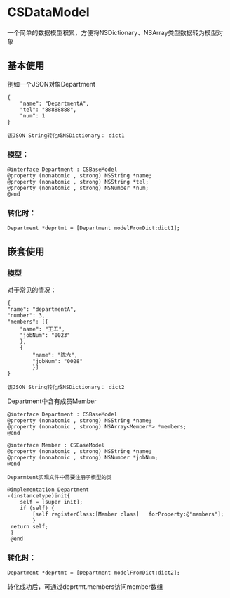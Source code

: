 # CSDataModel

一个简单的数据模型积累，方便将NSDictionary、NSArray类型数据转为模型对象

## 基本使用

例如一个JSON对象Department

	{  
		"name": "DepartmentA",     
		"tel": "88888888",  
		"num": 1  
	}

	该JSON String转化成NSDictionary： dict1

### 模型：

	@interface Department : CSBaseModel  
	@property (nonatomic , strong) NSString *name;  
	@property (nonatomic , strong) NSString *tel;  
	@property (nonatomic , strong) NSNumber *num;  
	@end

### 转化时：

	Department *deprtmt = [Department modelFromDict:dict1];

## 嵌套使用

### 模型
对于常见的情况：

	{  
	"name": "departmentA",  
	"number": 3,  
	"members": [{  
		"name": "王五",  
		"jobNum": "0023"  
		},  
		{  
			"name": "陈六",  
			"jobNum": "0028"  
			}]  
	}

    该JSON String转化成NSDictionary： dict2

Department中含有成员Member

	@interface Department : CSBaseModel  
	@property (nonatomic , strong) NSString *name;  
	@property (nonatomic , strong) NSArray<Member*> *members;  
	@end
	  
	@interface Member : CSBaseModel 
	@property (nonatomic , strong) NSString *name;
	@property (nonatomic , strong) NSNumber *jobNum;  
	@end

    Deparmtent实现文件中需要注册子模型的类

	@implementation Department  
	-(instancetype)init{
		self = [super init]; 
		if (self) {
			[self registerClass:[Member class]   forProperty:@"members"]; 
			}   
	 return self;
	 }
	 @end

### 转化时：

	Department *deprtmt = [Department modelFromDict:dict2];

转化成功后，可通过deprtmt.members访问member数组
